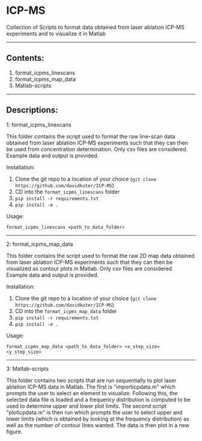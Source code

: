 # ICP-MS
Collection of Scripts to format data obtained from laser ablation ICP-MS experiments and to visualize it in Matlab

----------------------------------------------------------------------------------------------------------------------------------
Contents:
----------------------------------------------------------------------------------------------------------------------------------

1. format_icpms_linescans
2. format_icpms_map_data
3. Matlab-scripts

----------------------------------------------------------------------------------------------------------------------------------
Descriptions:
----------------------------------------------------------------------------------------------------------------------------------

1: format_icpms_linescans

This folder contains the script used to format the raw line-scan data obtained from laser ablation ICP-MS experiments such that they can then be used from concentration determination. Only csv files are considered. Example data and output is provided.

Installation:
1. Clone the git repo to a location of your choice (`git clone https://github.com/davidkuter/ICP-MS`)
2. CD into the `format_icpms_linescans` folder
3. `pip install -r requirements.txt`
4. `pip install -e .`

Usage: 

`format_icpms_linescans <path_to_data_folder>`

---------------------------------------------------------------------------

2: format_icpms_map_data

This folder contains the script used to format the raw 2D map data obtained from laser ablation ICP-MS experiments such that they can then be visualized as contour plots in Matlab. Only csv files are considered. Example data and output is provided.

Installation:
1. Clone the git repo to a location of your choice (`git clone https://github.com/davidkuter/ICP-MS`)
2. CD into the `format_icpms_map_data` folder
3. `pip install -r requirements.txt`
4. `pip install -e .`

Usage: 

`format_icpms_map_data <path_to_data_folder> <x_step_size> <y_step_size>`

---------------------------------------------------------------------------

3: Matlab-scripts

This folder contains two scripts that are run sequentially to plot laser ablation ICP-MS data in Matlab. The first is "importicpdata.m" which prompts the user to select an element to visualize. Following this, the selected data file is loaded and a frequency distribution is computed to be used to determine upper and lower plot limits. The second script "ploticpdata.m" is then run which prompts the user to select upper and lower limits (which is obtained by looking at the frequency distribution) as well as the number of contour lines wanted. The data is then plot in a new figure.


